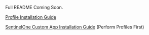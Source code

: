 Full README Coming Soon.

[Profile Installation Guide](https://notyouritguru.substack.com/p/sentinelone-profile-deployment)

[SentinelOne Custom App Installation Guide](https://notyouritguru.substack.com/p/deploying-sentinelone-with-kandji) (Perform Profiles First)
